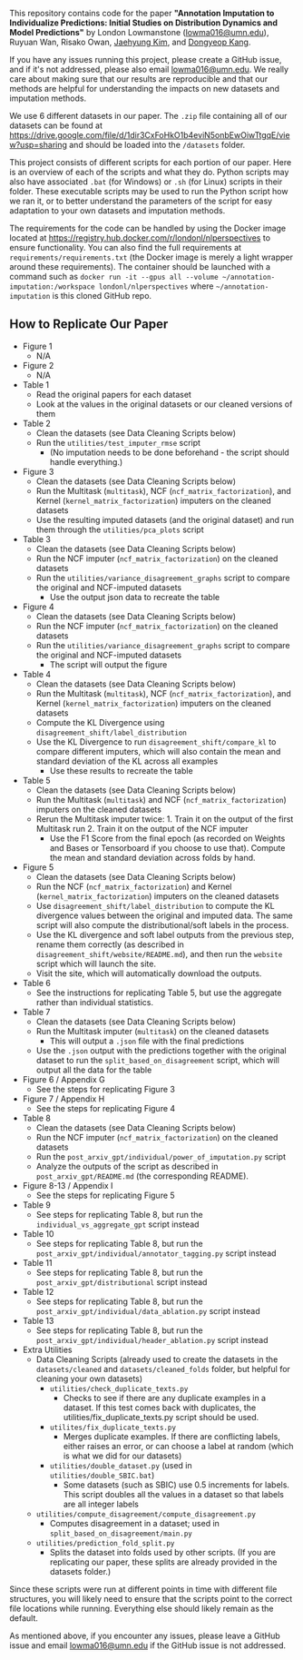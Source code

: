 This repository contains code for the paper
**"Annotation Imputation to Individualize Predictions: Initial Studies on Distribution Dynamics and Model Predictions"** 
by London Lowmanstone (lowma016@umn.edu), Ruyuan Wan, Risako Owan, [Jaehyung Kim](https://sites.google.com/view/jaehyungkim), and [Dongyeop Kang](https://dykang.github.io/).

If you have any issues running this project, please create a GitHub issue, and if it's not addressed, please also email lowma016@umn.edu. We really care about making sure that our results are reproducible and that our methods are helpful for understanding the impacts on new datasets and imputation methods.

We use 6 different datasets in our paper. The `.zip` file containing all of our datasets can be found at https://drive.google.com/file/d/1dir3CxFoHkO1b4eviN5onbEwOiwTtgqE/view?usp=sharing and should be loaded into the `/datasets` folder.

This project consists of different scripts for each portion of our paper. Here is an overview of each of the scripts and what they do. Python scripts may also have associated `.bat` (for Windows) or `.sh` (for Linux) scripts in their folder. These executable scripts may be used to run the Python script how we ran it, or to better understand the parameters of the script for easy adaptation to your own datasets and imputation methods.

The requirements for the code can be handled by using the Docker image located at https://registry.hub.docker.com/r/londonl/nlperspectives to ensure functionality. You can also find the full requirements at `requirements/requirements.txt` (the Docker image is merely a light wrapper around these requirements). The container should be launched with a command such as `docker run -it --gpus all --volume ~/annotation-imputation:/workspace londonl/nlperspectives` where `~/annotation-imputation` is this cloned GitHub repo.

## How to Replicate Our Paper
* Figure 1
    * N/A
* Figure 2
    * N/A
* Table 1
    * Read the original papers for each dataset
    * Look at the values in the original datasets or our cleaned versions of them
* Table 2
    * Clean the datasets (see Data Cleaning Scripts below)
    * Run the `utilities/test_imputer_rmse` script
        * (No imputation needs to be done beforehand - the script should handle everything.)
* Figure 3
    * Clean the datasets (see Data Cleaning Scripts below)
    * Run the Multitask (`multitask`), NCF (`ncf_matrix_factorization`), and Kernel (`kernel_matrix_factorization`) imputers on the cleaned datasets
    * Use the resulting imputed datasets (and the original dataset) and run them through the `utilities/pca_plots` script
* Table 3
    * Clean the datasets (see Data Cleaning Scripts below)
    * Run the NCF imputer (`ncf_matrix_factorization`) on the cleaned datasets
    * Run the `utilities/variance_disagreement_graphs` script to compare the original and NCF-imputed datasets
        * Use the output json data to recreate the table
* Figure 4
    * Clean the datasets (see Data Cleaning Scripts below)
    * Run the NCF imputer (`ncf_matrix_factorization`) on the cleaned datasets
    * Run the `utilities/variance_disagreement_graphs` script to compare the original and NCF-imputed datasets
        * The script will output the figure
* Table 4
    * Clean the datasets (see Data Cleaning Scripts below)
    * Run the Multitask (`multitask`), NCF (`ncf_matrix_factorization`), and Kernel (`kernel_matrix_factorization`) imputers on the cleaned datasets
    * Compute the KL Divergence using `disagreement_shift/label_distribution`
    * Use the KL Divergence to run `disagreement_shift/compare_kl` to compare different imputers, which will also contain the mean and standard deviation of the KL across all examples
        * Use these results to recreate the table
* Table 5
    * Clean the datasets (see Data Cleaning Scripts below)
    * Run the Multitask (`multitask`) and NCF (`ncf_matrix_factorization`) imputers on the cleaned datasets
    * Rerun the Multitask imputer twice: 1. Train it on the output of the first Multitask run 2. Train it on the output of the NCF imputer
        * Use the F1 Score from the final epoch (as recorded on Weights and Bases or Tensorboard if you choose to use that). Compute the mean and standard deviation across folds by hand.
* Figure 5
    * Clean the datasets (see Data Cleaning Scripts below)
    * Run the NCF (`ncf_matrix_factorization`) and Kernel (`kernel_matrix_factorization`) imputers on the cleaned datasets
    * Use `disagreement_shift/label_distribution` to compute the KL divergence values between the original and imputed data. The same script will also compute the distributional/soft labels in the process.
    * Use the KL divergence and soft label outputs from the previous step, rename them correctly (as described in `disagreement_shift/website/README.md`), and then run the `website` script which will launch the site.
    * Visit the site, which will automatically download the outputs.
* Table 6
    * See the instructions for replicating Table 5, but use the aggregate rather than individual statistics.
* Table 7
    * Clean the datasets (see Data Cleaning Scripts below)
    * Run the Multitask imputer (`multitask`) on the cleaned datasets
        * This will output a `.json` file with the final predictions
    * Use the `.json` output with the predictions together with the original dataset to run the `split_based_on_disagreement` script, which will output all the data for the table
* Figure 6 / Appendix G
    * See the steps for replicating Figure 3
* Figure 7 / Appendix H
    * See the steps for replicating Figure 4
* Table 8
    * Clean the datasets (see Data Cleaning Scripts below)
    * Run the NCF imputer (`ncf_matrix_factorization`) on the cleaned datasets
    * Run the `post_arxiv_gpt/individual/power_of_imputation.py` script
    * Analyze the outputs of the script as described in `post_arxiv_gpt/README.md` (the corresponding README).
* Figure 8-13 / Appendix I
    * See the steps for replicating Figure 5
* Table 9
    * See steps for replicating Table 8, but run the `individual_vs_aggregate_gpt` script instead
* Table 10
    * See steps for replicating Table 8, but run the `post_arxiv_gpt/individual/annotator_tagging.py` script instead
* Table 11
    * See steps for replicating Table 8, but run the `post_arxiv_gpt/distributional` script instead
* Table 12
    * See steps for replicating Table 8, but run the `post_arxiv_gpt/individual/data_ablation.py` script instead
* Table 13
    * See steps for replicating Table 8, but run the `post_arxiv_gpt/individual/header_ablation.py` script instead
* Extra Utilities
    * Data Cleaning Scripts (already used to create the datasets in the `datasets/cleaned` and `datasets/cleaned_folds` folder, but helpful for cleaning your own datasets)
        * `utilities/check_duplicate_texts.py`
            * Checks to see if there are any duplicate examples in a dataset. If this test comes back with duplicates, the utilities/fix_duplicate_texts.py script should be used.
        * `utilites/fix_duplicate_texts.py`
            * Merges duplicate examples. If there are conflicting labels, either raises an error, or can choose a label at random (which is what we did for our datasets)
        * `utilities/double_dataset.py` (used in `utilities/double_SBIC.bat`)
            * Some datasets (such as SBIC) use 0.5 increments for labels. This script doubles all the values in a dataset so that labels are all integer labels
    * `utilities/compute_disagreement/compute_disagreement.py`
        * Computes disagreement in a dataset; used in `split_based_on_disagreement/main.py`
    * `utilities/prediction_fold_split.py`
        * Splits the dataset into folds used by other scripts. (If you are replicating our paper, these splits are already provided in the datasets folder.)

Since these scripts were run at different points in time with different file structures, you will likely need to ensure that the scripts point to the correct file locations while running. Everything else should likely remain as the default.

As mentioned above, if you encounter any issues, please leave a GitHub issue and email lowma016@umn.edu if the GitHub issue is not addressed.
